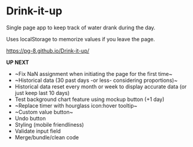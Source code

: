 # Drink-it-up
Single page app to keep track of water drank during the day.

Uses localStorage to memorize values if you leave the page.

https://pg-8.github.io/Drink-it-up/

**UP NEXT**

- ~Fix NaN assignment when initiating the page for the first time~
- ~Historical data (30 past days -or less- considering proportions)~
- Historical data reset every month or week to display accurate data (or just keep last 10 days)
- Test background chart feature using mockup button (+1 day)
- ~Replace timer with hourglass icon:hover tooltip~
- ~Custom value button~
- Undo button
- Styling (mobile friendliness)
- Validate input field
- Merge/bundle/clean code
